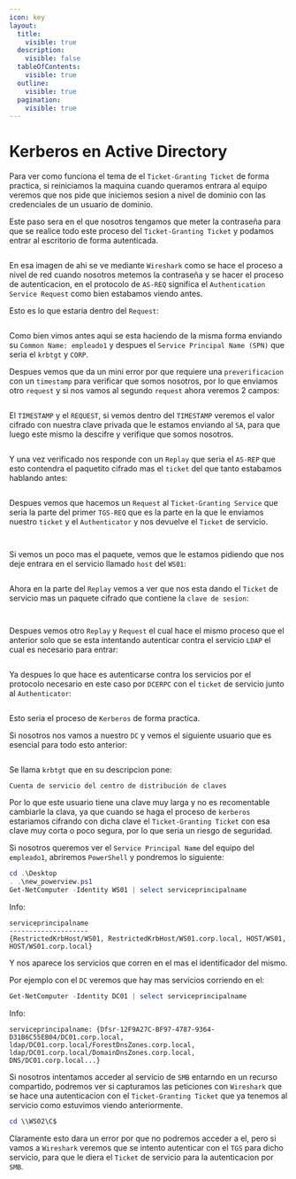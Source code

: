 ```yaml
---
icon: key
layout:
  title:
    visible: true
  description:
    visible: false
  tableOfContents:
    visible: true
  outline:
    visible: true
  pagination:
    visible: true
---
```


# Kerberos en Active Directory

Para ver como funciona el tema de el `Ticket-Granting Ticket` de forma practica, si reiniciamos la maquina cuando queramos entrara al equipo veremos que nos pide que iniciemos sesion a nivel de dominio con las credenciales de un usuario de dominio.

Este paso sera en el que nosotros tengamos que meter la contraseña para que se realice todo este proceso del `Ticket-Granting Ticket` y podamos entrar al escritorio de forma autenticada.

<figure><img src="../../.gitbook/assets/image (129).png" alt=""><figcaption></figcaption></figure>

En esa imagen de ahi se ve mediante `Wireshark` como se hace el proceso a nivel de red cuando nosotros metemos la contraseña y se hacer el proceso de autenticacion, en el protocolo de `AS-REQ` significa el `Authentication Service Request` como bien estabamos viendo antes.

Esto es lo que estaria dentro del `Request`:

<figure><img src="../../.gitbook/assets/image (130).png" alt=""><figcaption></figcaption></figure>

Como bien vimos antes aqui se esta haciendo de la misma forma enviando su `Common Name: empleado1` y despues el `Service Principal Name (SPN)` que seria el `krbtgt` y `CORP`.

Despues vemos que da un mini error por que requiere una `preverificacion` con un `timestamp` para verificar que somos nosotros, por lo que enviamos otro `request` y si nos vamos al segundo `request` ahora veremos 2 campos:

<figure><img src="../../.gitbook/assets/image (131).png" alt=""><figcaption></figcaption></figure>

El `TIMESTAMP` y el `REQUEST`, si vemos dentro del `TIMESTAMP` veremos el valor cifrado con nuestra clave privada que le estamos enviando al `SA`, para que luego este mismo la descifre y verifique que somos nosotros.

<figure><img src="../../.gitbook/assets/image (132).png" alt=""><figcaption></figcaption></figure>

Y una vez verificado nos responde con un `Replay` que seria el `AS-REP` que esto contendra el paquetito cifrado mas el `ticket` del que tanto estabamos hablando antes:

<figure><img src="../../.gitbook/assets/image (133).png" alt=""><figcaption></figcaption></figure>

Despues vemos que hacemos un `Request` al `Ticket-Granting Service` que seria la parte del primer `TGS-REQ` que es la parte en la que le enviamos nuestro `ticket` y el `Authenticator` y nos devuelve el `Ticket` de servicio.

<figure><img src="../../.gitbook/assets/image (134).png" alt=""><figcaption></figcaption></figure>

<figure><img src="../../.gitbook/assets/image (135).png" alt=""><figcaption></figcaption></figure>

Si vemos un poco mas el paquete, vemos que le estamos pidiendo que nos deje entrara en el servicio llamado `host` del `WS01`:

<figure><img src="../../.gitbook/assets/image (136).png" alt=""><figcaption></figcaption></figure>

Ahora en la parte del `Replay` vemos a ver que nos esta dando el `Ticket` de servicio mas un paquete cifrado que contiene la `clave de sesion`:

<figure><img src="../../.gitbook/assets/image (137).png" alt=""><figcaption></figcaption></figure>

<figure><img src="../../.gitbook/assets/image (138).png" alt=""><figcaption></figcaption></figure>

Despues vemos otro `Replay` y `Request` el cual hace el mismo proceso que el anterior solo que se esta intentando autenticar contra el servicio `LDAP` el cual es necesario para entrar:

<figure><img src="../../.gitbook/assets/image (139).png" alt=""><figcaption></figcaption></figure>

Ya despues lo que hace es autenticarse contra los servicios por el protocolo necesario en este caso por `DCERPC` con el `ticket` de servicio junto al `Authenticator`:

<figure><img src="../../.gitbook/assets/image (140).png" alt=""><figcaption></figcaption></figure>

Esto seria el proceso de `Kerberos` de forma practica.

Si nosotros nos vamos a nuestro `DC` y vemos el siguiente usuario que es esencial para todo esto anterior:

<figure><img src="../../.gitbook/assets/image (141).png" alt=""><figcaption></figcaption></figure>

Se llama `krbtgt` que en su descripcion pone:

```
Cuenta de servicio del centro de distribución de claves
```

Por lo que este usuario tiene una clave muy larga y no es recomentable cambiarle la clava, ya que cuando se haga el proceso de `kerberos` estariamos cifrando con dicha clave el `Ticket-Granting Ticket` con esa clave muy corta o poco segura, por lo que seria un riesgo de seguridad.

Si nosotros queremos ver el `Service Principal Name` del equipo del `empleado1`, abriremos `PowerShell` y pondremos lo siguiente:

```powershell
cd .\Desktop
. .\new_powerview.ps1
Get-NetComputer -Identity WS01 | select serviceprincipalname
```

Info:

```
serviceprincipalname
--------------------
{RestrictedKrbHost/WS01, RestrictedKrbHost/WS01.corp.local, HOST/WS01, HOST/WS01.corp.local}
```

Y nos aparece los servicios que corren en el mas el identificador del mismo.

Por ejemplo con el `DC` veremos que hay mas servicios corriendo en el:

```powershell
Get-NetComputer -Identity DC01 | select serviceprincipalname
```

Info:

```
serviceprincipalname: {Dfsr-12F9A27C-BF97-4787-9364-D31B6C55EB04/DC01.corp.local,
ldap/DC01.corp.local/ForestDnsZones.corp.local,
ldap/DC01.corp.local/DomainDnsZones.corp.local, DNS/DC01.corp.local...}
```

Si nosotros intentamos acceder al servicio de `SMB` entarndo en un recurso compartido, podremos ver si capturamos las peticiones con `Wireshark` que se hace una autenticacion con el `Ticket-Granting Ticket` que ya tenemos al servicio como estuvimos viendo anteriormente.

```powershell
cd \\WS02\C$
```

Claramente esto dara un error por que no podremos acceder a el, pero si vamos a `Wireshark` veremos que se intento autenticar con el `TGS` para dicho servicio, para que le diera el `Ticket` de servicio para la autenticacion por `SMB`.
